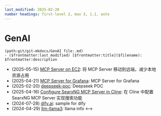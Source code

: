 ```yaml
---
last_modified: 2025-02-20
number headings: first-level 2, max 3, 1.1, auto
---
```


# GenAI

```expander
(path:git/git-mkdocs/GenAI file:.md)
- ($frontmatter:last_modified) [$frontmatter:title]($filename): $frontmatter:description
```
- (2025-05-15) [MCP Server on EC2](build-mcp-server-on-ec2): 将 MCP Server 移动到远端，减少本地资源占用
- (2025-04-21) [MCP Server for Grafana](grafana-mcp-server): MCP Server for Grafana
- (2025-02-20) [deepseek-poc](deepseek-poc): Deepseek POC
- (2025-04-16) [Configure SearxNG MCP Server in Cline](searxng-mcp-server-for-cline): 在 Cline 中配置 SearxNG MCP Server 实现搜索功能
- (2024-07-28) [dify.ai](dify-sample): sample for dify
- (2024-04-29) [llm-llama3](llm-llama2-llama3): llama info
<-->




